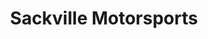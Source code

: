 ---
title: "Sackville Motorsports"
url: /middle-sackville/sackville-motorsports/
shop: Allgemein
---